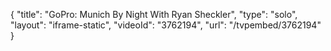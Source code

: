 {
    "title": "GoPro: Munich By Night With Ryan Sheckler",
    "type": "solo",
    "layout": "iframe-static",
    "videoId": "3762194",
    "url": "\/tvpembed\/3762194"
}